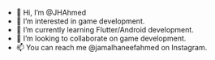 - 👋 Hi, I’m @JHAhmed
- 👀 I’m interested in game development.
- 🌱 I’m currently learning Flutter/Android development.
- 💞️ I’m looking to collaborate on game development.
- 📫 You can reach me @jamalhaneefahmed on Instagram.

<!---
JHAhmed/JHAhmed is a ✨ special ✨ repository because its `README.md` (this file) appears on your GitHub profile.
You can click the Preview link to take a look at your changes.
--->
